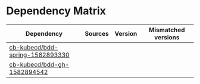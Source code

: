 # Dependency Matrix

Dependency | Sources | Version | Mismatched versions
---------- | ------- | ------- | -------------------
[cb-kubecd/bdd-spring-1582893330](https://github.com/cb-kubecd/bdd-spring-1582893330.git) |  | []() | 
[cb-kubecd/bdd-gh-1582894542](https://github.com/cb-kubecd/bdd-gh-1582894542.git) |  | []() | 
